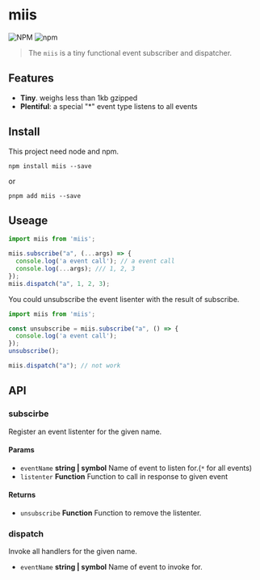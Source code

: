 # miis

![NPM](https://img.shields.io/npm/l/miis?color=blue&style=flat-square) ![npm](https://img.shields.io/npm/v/miis?color=blue&style=flat-square)

> The `miis` is a tiny functional event subscriber and dispatcher.

## Features

- __Tiny__.  weighs less than 1kb gzipped
- __Plentiful__: a special "*" event type listens to all events

## Install

This project need node and npm.

```shell
npm install miis --save
```

or

```shell
pnpm add miis --save
```

## Useage

```javascript
import miis from 'miis';

miis.subscribe("a", (...args) => {
  console.log('a event call'); // a event call
  console.log(...args); /// 1, 2, 3
});
miis.dispatch("a", 1, 2, 3);
```

You could unsubscribe the event lisenter with the result of subscribe.

```javascript
import miis from 'miis';

const unsubscribe = miis.subscribe("a", () => {
  console.log('a event call');
});
unsubscribe();

miis.dispatch("a"); // not work
```

## API

### subscirbe

Register an event listenter for the given name.

#### Params

- `eventName` __string | symbol__ Name of event to listen for.(_`*`_ for all events)
- `listenter` __Function__ Function to call in response to given event

#### Returns

- `unsubscribe` __Function__ Function to remove the listenter.

### dispatch

Invoke all handlers for the given name.

- `eventName` __string | symbol__ Name of event to invoke for.